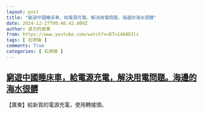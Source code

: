 ```yaml
---
layout: post
title: "窮遊中國睡床車，給電源充電，解決用電問題。海邊的海水很髒"
date: 2024-12-27T00:46:42.000Z
author: 遠方的故事
from: https://www.youtube.com/watch?v=DTn1dA8D3ls
tags: [ 石炳锋 ]
comments: True
categories: [ 石炳锋 ]
---
```

<!--1735260402000-->
[窮遊中國睡床車，給電源充電，解決用電問題。海邊的海水很髒](https://www.youtube.com/watch?v=DTn1dA8D3ls)
------

<div>
【廣東】給新買的電源充電，使用轉接頭。
</div>
